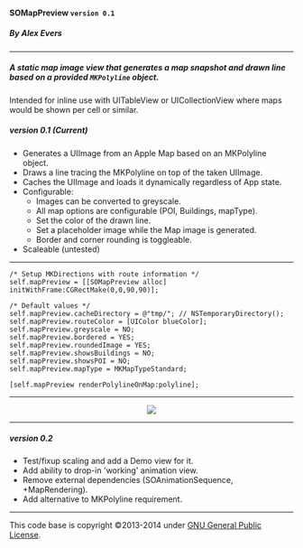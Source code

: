 #### SOMapPreview ```` version 0.1 ````

##### By Alex Evers

---

##### A static map image view that generates a map snapshot and drawn line based on a provided ```MKPolyline``` object.

Intended for inline use with UITableView or UICollectionView where maps would be shown per cell or similar. 

##### version 0.1 (Current)
+ Generates a UIImage from an Apple Map based on an MKPolyline object.
+ Draws a line tracing the MKPolyline on top of the taken UIImage.
+ Caches the UIImage and loads it dynamically regardless of App state.
+ Configurable:
	- Images can be converted to greyscale.
	- All map options are configurable (POI, Buildings, mapType).
	- Set the color of the drawn line.
	- Set a placeholder image while the Map image is generated.
	- Border and corner rounding is toggleable.
+ Scaleable (untested)

---

```
/* Setup MKDirections with route information */
self.mapPreview = [[SOMapPreview alloc] initWithFrame:CGRectMake(0,0,90,90)];

/* Default values */
self.mapPreview.cacheDirectory = @"tmp/"; // NSTemporaryDirectory();
self.mapPreview.routeColor = [UIColor blueColor];
self.mapPreview.greyscale = NO;
self.mapPreview.bordered = YES;
self.mapPreview.roundedImage = YES;
self.mapPreview.showsBuildings = NO;
self.mapPreview.showsPOI = NO;
self.mapPreview.mapType = MKMapTypeStandard;

[self.mapPreview renderPolylineOnMap:polyline];

```

---

<p align="center" >
  <img src="https://raw.github.com/1ps0/SOMapPreview/master/assets/mapcache1.png">
</p>

---

##### version 0.2 
+ Test/fixup scaling and add a Demo view for it.
+ Add ability to drop-in 'working' animation view.
+ Remove external dependencies (SOAnimationSequence, +MapRendering).
+ Add alternative to MKPolyline requirement.

---

This code base is copyright ©2013-2014 under [GNU General Public License](http://www.gnu.org/licenses/gpl.html).